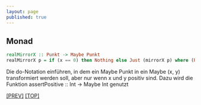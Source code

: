```yaml
---
layout: page
published: true
---
```


Monad
--------

```haskell
realMirrorX :: Punkt -> Maybe Punkt
realMirrorX p = if (x == 0) then Nothing else Just (mirrorX p) where (Punkt x _) = p
```



Die do-Notation einführen, in dem ein Maybe Punkt in ein Maybe (x, y) transformiert
werden soll, aber nur wenn x und y positiv sind. Dazu wird die Funktion 
assertPositive :: Int -> Maybe Int genutzt


[[PREV]](/haskell/Patterns-Applicative) [[TOP]](/haskell/Preface)


